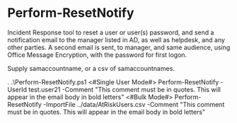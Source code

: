 # Perform-ResetNotify
 Incident Response tool to reset a user or user(s) password, and send a notification email to the manager listed in AD, as well as helpdesk, and any other parties. A second email is sent, to manager, and same audience, using Office Message Encryption, with the password for first logon.

Supply samaccountname, or a csv of samaccountnames.

. .\Perform-ResetNotify.ps1
<#Single User Mode#>
Perform-ResetNotify -UserId test.user21 -Comment "This comment must be in quotes. This will appear in the email body in bold letters"
<#Bulk Mode#>
Perform-ResetNotify -ImportFile ../data/AtRiskUsers.csv -Comment "This comment must be in quotes. This will appear in the email body in bold letters"
